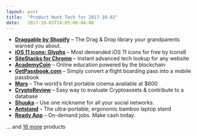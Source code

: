 ```yaml
---
layout: post
title:  "Product Hunt Tech for 2017-10-02"
date:   2017-10-03T14:05:06-04:00
---
```


* **[Draggable by Shopify](https://www.producthunt.com/posts/draggable-by-shopify?utm_campaign=producthunt-api&utm_medium=api&utm_source=Application%3A+Daily+Digest+RSS+%28ID%3A+3202%29)** – The Drag & Drop library your grandparents warned you about.
* **[iOS 11 icons: Glyphs](https://www.producthunt.com/posts/ios-11-icons-glyphs?utm_campaign=producthunt-api&utm_medium=api&utm_source=Application%3A+Daily+Digest+RSS+%28ID%3A+3202%29)** – Most demanded iOS 11 icons for free by Icons8
* **[SiteStacks for Chrome](https://www.producthunt.com/posts/sitestacks-for-chrome?utm_campaign=producthunt-api&utm_medium=api&utm_source=Application%3A+Daily+Digest+RSS+%28ID%3A+3202%29)** – Instant advanced tech lookup for any website
* **[AcademyCoin](https://www.producthunt.com/posts/academycoin?utm_campaign=producthunt-api&utm_medium=api&utm_source=Application%3A+Daily+Digest+RSS+%28ID%3A+3202%29)** – Online education powered by the blockchain
* **[GetPassbook.com](https://www.producthunt.com/posts/getpassbook-com?utm_campaign=producthunt-api&utm_medium=api&utm_source=Application%3A+Daily+Digest+RSS+%28ID%3A+3202%29)** – Simply convert a flight boarding pass into a mobile passbook
* **[Mars](https://www.producthunt.com/posts/mars-4?utm_campaign=producthunt-api&utm_medium=api&utm_source=Application%3A+Daily+Digest+RSS+%28ID%3A+3202%29)** – The world’s first portable cinema available at $600
* **[CryptoReview](https://www.producthunt.com/posts/cryptoreview?utm_campaign=producthunt-api&utm_medium=api&utm_source=Application%3A+Daily+Digest+RSS+%28ID%3A+3202%29)** – Easy way to evaluate Cryptoassets & contribute to a database
* **[Shuuka](https://www.producthunt.com/posts/shuuka?utm_campaign=producthunt-api&utm_medium=api&utm_source=Application%3A+Daily+Digest+RSS+%28ID%3A+3202%29)** – Use one nickname for all your social networks.
* **[Antstand](https://www.producthunt.com/posts/antstand-1?utm_campaign=producthunt-api&utm_medium=api&utm_source=Application%3A+Daily+Digest+RSS+%28ID%3A+3202%29)** – The ultra-portable, ergonomic bamboo laptop stand
* **[Ready App](https://www.producthunt.com/posts/ready-app?utm_campaign=producthunt-api&utm_medium=api&utm_source=Application%3A+Daily+Digest+RSS+%28ID%3A+3202%29)** – On-demand jobs. Make cash today.

… and [16 more](https://www.producthunt.com/tech) products